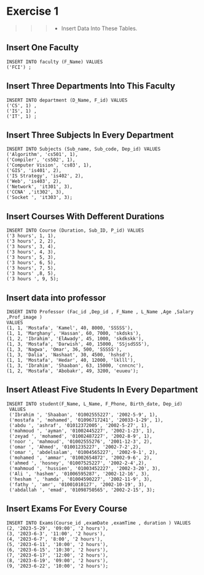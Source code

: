# Exercise 1
>>> - Insert Data Into These Tables.

## Insert One Faculty

```
INSERT INTO faculty (F_Name) VALUES
('FCI') ;
```
        
          
## Insert Three Departments Into This Faculty	
```
INSERT INTO department (D_Name, F_id) VALUES
('CS', 1) ,
('IS', 1) ,
('IT', 1) ;
```

## Insert Three Subjects In Every Department	

``` 
INSERT INTO Subjects (Sub_name, Sub_code, Dep_id) VALUES
('Algorithm', 'cs501', 1),
('Compiler', 'cs502', 1),
('Computer Vision', 'cs03', 1),
('GIS', 'is401', 2),
('IS Strategy', 'is402', 2),
('Web', 'is403', 2),
('Network', 'it301', 3),
('CCNA' ,'it302', 3),
('Socket ', 'it303', 3);
```



## Insert Courses With Defferent Durations
```
INSERT INTO Course (Duration, Sub_ID, P_id) VALUES
('3 hours', 1, 1),
('3 hours', 2, 2),
('3 hours', 3, 4),
('3 hours', 4, 3),
('3 hours', 5, 3),
('3 hours', 6, 5),
('3 hours', 7, 5),
('3 hours' ,8, 5),
('3 hours ', 9, 5);
```

## Insert data into professor
```
INSERT INTO Professor (Fac_id ,Dep_id , F_Name , L_Name ,Age ,Salary ,Prof_image ) 
VALUES
(1, 1, 'Mostafa', 'Kamel', 40, 8000, 'SSSSS'),
(1, 1, 'Marghany', 'Hassan', 60, 7000, 'skdsks'),
(1, 2, 'Ibrahim', 'ElAwady', 45, 1000, 'skdkskk'),
(1, 3, 'Mostafa', 'Darwish', 40, 15000, 'SSjsdSSS'),
(1, 3, 'Nagwa', 'Omar', 36, 500, 'SSSSS'),
(1, 3, 'Dalia', 'Nashaat', 30, 4500, 'hshsd'),
(1, 1, 'Mostafa', 'Hedar', 40, 12000, 'lklll'),
(1, 3, 'Ibrahim', 'Shaaban', 63, 15000, 'cnncnc'),
(1, 2, 'Mostafa', 'Abobakr', 49, 3200, 'euueu');
```

## Insert Atleast Five Students In Every Department

```
INSERT INTO student(F_Name, L_Name, F_Phone, Birth_date, Dep_id) 
 VALUES 
 ('Ibrahim ', 'Shaaban', '01002555227', '2002-5-9', 1),
 ('mostafa ', 'mohamed', '01096717241', '20033-1-29', 1),
 ('abdu ', 'ashraf', '01012372005', '2002-5-27', 1),
 ('mahmoud ', 'ayman', '01002445227', '2002-1-23', 1),
 ('zeyad ', 'mohamed', '01002487227', '2002-8-9', 1),
 ('noor ', 'mahmoud', '01002555276', '2001-12-3', 2),
 ('omar ', 'Ahmed', '01001235227', '2002-7-2',2),
 ('omar ', 'abdelsalam', '01004565227', '2002-9-1', 2),
 ('mohamed ', 'ammar', '01002654872', '2002-9-6', 2),
 ('ahmed ', 'hosney', '01007525227', '2002-2-4',2),
 ('mahmoud ', 'hussien', '01003452227', '2002-3-20', 3),
 ('Ali ', 'hashem', '01006595287', '2002-12-16', 3),
 ('hesham ', 'hamda', '01004590227', '2002-11-9', 3),
 ('fathy ', 'amr', '01001010127', '2002-10-19', 3),
 ('abdallah ', 'emad', '01098750565', '2002-2-15', 3);
```
	
## Insert Exams For Every Course

```
INSERT INTO Exams(Course_id ,examDate ,examTime , duration ) VALUES 
(2, '2023-5-29', '09:00', '2 hours'),
(3, '2023-6-3', '11:00', '2 hours'),
(4, '2023-6-7', '8:00', '2 hours'),
(5, '2023-6-11', '10:00', '2 hours'),
(6, '2023-6-15', '10:30', '2 hours'),
(7, '2023-6-17', '12:00', '2 hours'),
(8, '2023-6-19', '09:00', '2 hours'),
(9, '2023-6-22', '10:00', '2 hours');
```










 










